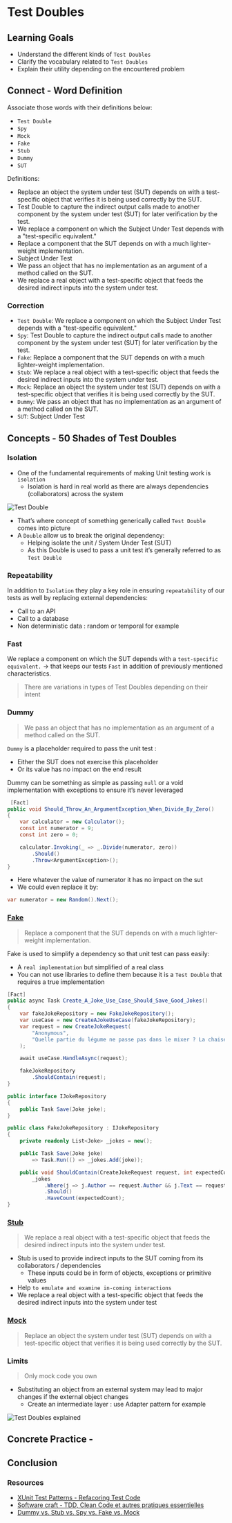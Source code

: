 # Test Doubles

## Learning Goals

- Understand the different kinds of `Test Doubles`
- Clarify the vocabulary related to `Test Doubles`
- Explain their utility depending on the encountered problem

## Connect - Word Definition

Associate those words with their definitions below:

- `Test Double`
- `Spy`
- `Mock`
- `Fake`
- `Stub`
- `Dummy`
- `SUT`

Definitions:

- Replace an object the system under test (SUT) depends on with a test-specific object that verifies it is being used
  correctly by the SUT.
- Test Double to capture the indirect output calls made to another component by the system under test (SUT) for later
  verification by the test.
- We replace a component on which the Subject Under Test depends with a "test-specific equivalent."
- Replace a component that the SUT depends on with a much lighter-weight implementation.
- Subject Under Test
- We pass an object that has no implementation as an argument of a method called on the SUT.
- We replace a real object with a test-specific object that feeds the desired indirect inputs into the system under
  test.

### Correction

- `Test Double`: We replace a component on which the Subject Under Test depends with a "test-specific equivalent."
- `Spy`: Test Double to capture the indirect output calls made to another component by the system under test (SUT) for
  later verification by the test.
- `Fake`: Replace a component that the SUT depends on with a much lighter-weight implementation.
- `Stub`: We replace a real object with a test-specific object that feeds the desired indirect inputs into the system
  under test.
- `Mock`: Replace an object the system under test (SUT) depends on with a test-specific object that verifies it is being
  used correctly by the SUT.
- `Dummy`: We pass an object that has no implementation as an argument of a method called on the SUT.
- `SUT`: Subject Under Test

## Concepts - 50 Shades of Test Doubles

### Isolation

- One of the fundamental requirements of making Unit testing work is `isolation`
    - Isolation is hard in real world as there are always dependencies (collaborators) across the system

![Test Double](img/test-double.jpg)

- That’s where concept of something generically called `Test Double` comes into picture
- A `Double` allow us to break the original dependency:
    - Helping isolate the unit / System Under Test (SUT)
    - As this Double is used to pass a unit test it’s generally referred to as `Test Double`

### Repeatability

In addition to `Isolation` they play a key role in ensuring `repeatability` of our tests as well by replacing external
dependencies:

- Call to an API
- Call to a database
- Non deterministic data : random or temporal for example

### Fast

We replace a component on which the SUT depends with a `test-specific equivalent.` -> that keeps our tests `Fast` in
addition of previously mentioned characteristics.
> There are variations in types of Test Doubles depending on their intent

### Dummy

> We pass an object that has no implementation as an argument of a method called on the SUT.

`Dummy` is a placeholder required to pass the unit test :

- Either the SUT does not exercise this placeholder
- Or its value has no impact on the end result

Dummy can be something as simple as passing `null` or a void implementation with exceptions to ensure it’s never
leveraged

```c#
 [Fact]
public void Should_Throw_An_ArgumentException_When_Divide_By_Zero()
{
    var calculator = new Calculator();
    const int numerator = 9;
    const int zero = 0;

    calculator.Invoking(_ => _.Divide(numerator, zero))
        .Should()
        .Throw<ArgumentException>();
}
```

- Here whatever the value of numerator it has no impact on the sut
- We could even replace it by:

```c#
var numerator = new Random().Next(); 
```

### [Fake](http://xunitpatterns.com/Fake%20Object.html)

> Replace a component that the SUT depends on with a much lighter-weight implementation.

Fake is used to simplify a dependency so that unit test can pass easily:

- A `real implementation` but simplified of a real class
- You can not use libraries to define them because it is a `Test Double` that requires a true implementation

```c#
[Fact]
public async Task Create_A_Joke_Use_Case_Should_Save_Good_Jokes()
{
    var fakeJokeRepository = new FakeJokeRepository();
    var useCase = new CreateAJokeUseCase(fakeJokeRepository);
    var request = new CreateJokeRequest(
        "Anonymous",
        "Quelle partie du légume ne passe pas dans le mixer ? La chaise roulante"
    );

    await useCase.HandleAsync(request);

    fakeJokeRepository
        .ShouldContain(request);
}

public interface IJokeRepository
{
    public Task Save(Joke joke);
}

public class FakeJokeRepository : IJokeRepository
{
    private readonly List<Joke> _jokes = new();

    public Task Save(Joke joke)
        => Task.Run(() => _jokes.Add(joke));

    public void ShouldContain(CreateJokeRequest request, int expectedCount = 1) =>
        _jokes
            .Where(j => j.Author == request.Author && j.Text == request.Text)
            .Should()
            .HaveCount(expectedCount);
}
```

### [Stub](http://xunitpatterns.com/Test%20Stub.html)

> We replace a real object with a test-specific object that feeds the desired indirect inputs into the system under test.

- Stub is used to provide indirect inputs to the SUT coming from its collaborators / dependencies
    - These inputs could be in form of objects, exceptions or primitive values
- Help `to emulate and examine in-coming interactions`
- We replace a real object with a test-specific object that feeds the desired indirect inputs into the system under test

### [Mock](http://xunitpatterns.com/Mock%20Object.html)

> Replace an object the system under test (SUT) depends on with a test-specific object that verifies it is being used correctly by the SUT.

### Limits

> Only mock code you own

- Substituting an object from an external system may lead to major changes if the external object changes
    - Create an intermediate layer : use Adapter pattern for example

![Test Doubles explained](img/test-doubles.png)

## Concrete Practice -

## Conclusion

### Resources

- [XUnit Test Patterns - Refacoring Test Code](http://xunitpatterns.com/)
- [Software craft - TDD, Clean Code et autres pratiques essentielles](https://www.dunod.com/sciences-techniques/software-craft-tdd-clean-code-et-autres-pratiques-essentielles)
- [Dummy vs. Stub vs. Spy vs. Fake vs. Mock](https://nirajrules.wordpress.com/2011/08/27/dummy-vs-stub-vs-spy-vs-fake-vs-mock/)
